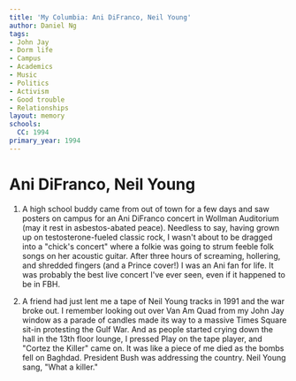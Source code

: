 ```yaml
---
title: 'My Columbia: Ani DiFranco, Neil Young'
author: Daniel Ng
tags:
- John Jay
- Dorm life
- Campus
- Academics
- Music
- Politics
- Activism
- Good trouble
- Relationships
layout: memory
schools:
  CC: 1994
primary_year: 1994
---
```

# Ani DiFranco, Neil Young

1.  A high school buddy came from out of town for a few days and saw posters on campus for an Ani DiFranco concert in Wollman Auditorium (may it rest in asbestos-abated peace).  Needless to say, having grown up on testosterone-fueled classic rock, I wasn't about to be dragged into a "chick's concert" where a folkie was going to strum feeble folk songs on her acoustic guitar.  After three hours of screaming, hollering, and shredded fingers (and a Prince cover!) I was an Ani fan for life.  It was probably the best live concert I've ever seen, even if it happened to be in FBH.

2.  A friend had just lent me a tape of Neil Young tracks in 1991 and the war broke out.  I remember looking out over Van Am Quad from my John Jay window as a parade of candles made its way to a massive Times Square sit-in protesting the Gulf War.  And as people started crying down the hall in the 13th floor lounge, I pressed Play on the tape player, and "Cortez the Killer" came on.  It was like a piece of me died as the bombs fell on Baghdad.  President Bush was addressing the country.  Neil Young sang, "What a killer."
